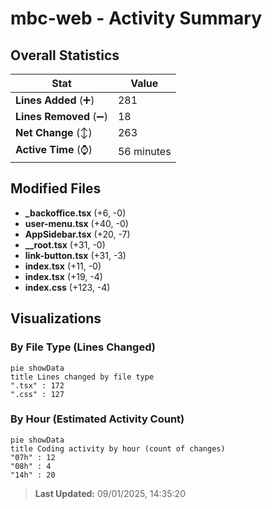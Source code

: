 # mbc-web - Activity Summary 

## Overall Statistics

| Stat                   | Value                                                             |
| ---------------------- | ----------------------------------------------------------------- |
| **Lines Added** (➕)   | 281                                          |
| **Lines Removed** (➖) | 18                                        |
| **Net Change** (↕)    | 263                |
| **Active Time** (⌚)   | 56 minutes |


## Modified Files
- **_backoffice.tsx** (+6, -0)
- **user-menu.tsx** (+40, -0)
- **AppSidebar.tsx** (+20, -7)
- **__root.tsx** (+31, -0)
- **link-button.tsx** (+31, -3)
- **index.tsx** (+11, -0)
- **index.tsx** (+19, -4)
- **index.css** (+123, -4)

## Visualizations

### By File Type (Lines Changed)

```mermaid
pie showData
title Lines changed by file type
".tsx" : 172
".css" : 127
```

### By Hour (Estimated Activity Count)

```mermaid
pie showData
title Coding activity by hour (count of changes)
"07h" : 12
"08h" : 4
"14h" : 20
```


> **Last Updated:** 09/01/2025, 14:35:20